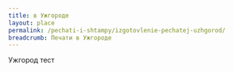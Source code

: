 ```yaml
---
title: в Ужгороде
layout: place
permalink: /pechati-i-shtampy/izgotovlenie-pechatej-uzhgorod/
breadcrumb: Печати в Ужгороде
---
```


Ужгород тест
